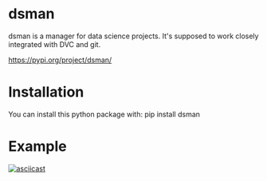 # dsman
dsman is a manager for data science projects. It's supposed to work closely
integrated with DVC and git.

https://pypi.org/project/dsman/

# Installation
You can install this python package with:
pip install dsman

# Example
[![asciicast](https://asciinema.org/a/wxwRfLbJffYO7Km5rw00KURhi.svg)](https://asciinema.org/a/wxwRfLbJffYO7Km5rw00KURhi)
